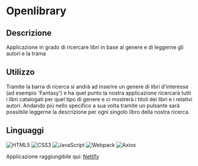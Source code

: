 # Openlibrary

## Descrizione

Applicazione in grado di ricercare libri in base al genere e di leggerne gli autori e la trama

 ## Utilizzo
 
Tramite la barra di ricerca si andrà ad inserire un genere di libri d'interesse (ad esempio 'Fantasy') e ha quel punto la nostra applicazione ricercarà tutti i libri catalogati per quel tipo di genere e ci mostrerà i titoli dei libri e i relativi autori. Andando più nello specifico a sua volta tramite un pulsante sarà possibile leggerne la descrizione per ogni singolo libro della nostra ricerca.

## Linguaggi

![HTML5](https://img.shields.io/badge/html5-%23E34F26.svg?style=for-the-badge&logo=html5&logoColor=white)
![CSS3](https://img.shields.io/badge/css3-%231572B6.svg?style=for-the-badge&logo=css3&logoColor=white)
![JavaScript](https://img.shields.io/badge/javascript-%23323330.svg?style=for-the-badge&logo=javascript&logoColor=%23F7DF1E)
![Webpack](https://img.shields.io/badge/webpack-%238DD6F9.svg?style=for-the-badge&logo=webpack&logoColor=black)
![Axios](https://img.shields.io/badge/axios-6423e2.svg?style=for-the-badge&logo=axios&logoColor=white)

Applicazione raggiungibile qui: <a href="https://willowy-pika-e062af.netlify.app">Netlify</a>
